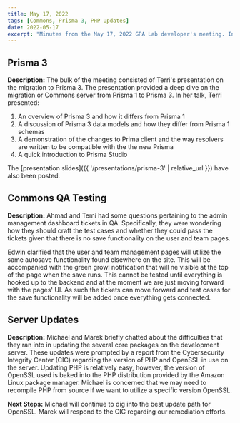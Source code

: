 ```yaml
---
title: May 17, 2022
tags: [Commons, Prisma 3, PHP Updates]
date: 2022-05-17
excerpt: "Minutes from the May 17, 2022 GPA Lab developer's meeting. In which Terri explains Prisma 3."
---
```


## Prisma 3

**Description:** The bulk of the meeting consisted of Terri's presentation on the migration to Prisma 3. The presentation provided a deep dive on the migration or Commons server from Prisma 1 to Prisma 3. In her talk, Terri presented:

1. An overview of Prisma 3 and how it differs from Prisma 1
1. A discussion of Prisma 3 data models and how they differ from Prisma 1 schemas
1. A demonstration of the changes to Prima client and the way resolvers are written to be compatible with the the new Prisma
1. A quick introduction to Prisma Studio

The [presentation slides]({{ '/presentations/prisma-3' | relative_url }}) have also been posted.

## Commons QA Testing

**Description:** Ahmad and Temi had some questions pertaining to the admin management dashboard tickets in QA. Specifically, they were wondering how they should craft the test cases and whether they could pass the tickets given that there is no save functionality on the user and team pages.

Edwin clarified that the user and team management pages will utilize the same autosave functionality found elsewhere on the site. This will be accompanied with the green growl notification that will ne visible at the top of the page when the save runs. This cannot be tested until everything is hooked up to the backend and at the moment we are just moving forward with the pages' UI. As such the tickets can move forward and test cases for the save functionality will be added once everything gets connected.

## Server Updates

**Description:** Michael and Marek briefly chatted about the difficulties that they ran into in updating the several core packages on the development server. These updates were prompted by a report from the Cybersecurity Integrity Center (CIC) regarding the version of PHP and OpenSSL in use on the server. Updating PHP is relatively easy, however, the version of OpenSSL used is baked into the PHP distribution provided by the Amazon Linux package manager. Michael is concerned that we may need to recompile PHP from source if we want to utilize a specific version OpenSSL.

**Next Steps:** Michael will continue to dig into the best update path for OpenSSL. Marek will respond to the CIC regarding our remediation efforts.
